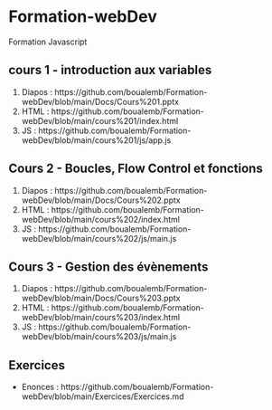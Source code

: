 # Formation-webDev
Formation Javascript

## cours 1 - introduction aux variables
 <ol>
  <li> Diapos : https://github.com/boualemb/Formation-webDev/blob/main/Docs/Cours%201.pptx
  <li> HTML : https://github.com/boualemb/Formation-webDev/blob/main/cours%201/index.html
  <li> JS : https://github.com/boualemb/Formation-webDev/blob/main/cours%201/js/app.js
 </ol>

## Cours 2 - Boucles, Flow Control et fonctions

 <ol>
  <li> Diapos : https://github.com/boualemb/Formation-webDev/blob/main/Docs/Cours%202.pptx
  <li> HTML : https://github.com/boualemb/Formation-webDev/blob/main/cours%202/index.html
  <li> JS : https://github.com/boualemb/Formation-webDev/blob/main/cours%202/js/main.js 
 </ol>

## Cours 3 - Gestion des évènements 

 <ol>
  <li> Diapos : https://github.com/boualemb/Formation-webDev/blob/main/Docs/Cours%203.pptx
  <li> HTML : https://github.com/boualemb/Formation-webDev/blob/main/cours%203/index.html
  <li> JS : https://github.com/boualemb/Formation-webDev/blob/main/cours%203/js/main.js 
 </ol>


 ## Exercices 
<ul>
     
<li> Enonces : https://github.com/boualemb/Formation-webDev/blob/main/Exercices/Exercices.md

</ul>